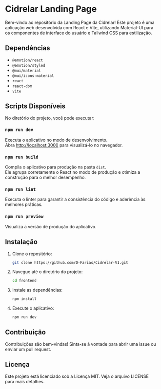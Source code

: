 # Cidrelar Landing Page

Bem-vindo ao repositório da Landing Page da Cidrelar! Este projeto é uma aplicação web desenvolvida com React e Vite, utilizando Material-UI para os componentes de interface do usuário e Tailwind CSS para estilização.

## Dependências

- `@emotion/react`
- `@emotion/styled`
- `@mui/material`
- `@mui/icons-material`
- `react`
- `react-dom`
- `vite`

## Scripts Disponíveis

No diretório do projeto, você pode executar:

### `npm run dev`

Executa o aplicativo no modo de desenvolvimento.\
Abra [http://localhost:3000](http://localhost:3000) para visualizá-lo no navegador.

### `npm run build`

Compila o aplicativo para produção na pasta `dist`.\
Ele agrupa corretamente o React no modo de produção e otimiza a construção para o melhor desempenho.

### `npm run lint`

Executa o linter para garantir a consistência do código e aderência às melhores práticas.

### `npm run preview`

Visualiza a versão de produção do aplicativo.

## Instalação

1. Clone o repositório:

   ```bash
   git clone https://github.com/O-Farias/Cidrelar-V1.git
   ```

2. Navegue até o diretório do projeto:

   ```bash
   cd frontend
   ```

3. Instale as dependências:

   ```bash
   npm install
   ```

4. Execute o aplicativo:

   ```bash
   npm run dev
   ```

## Contribuição

Contribuições são bem-vindas! Sinta-se à vontade para abrir uma issue ou enviar um pull request.

## Licença

Este projeto está licenciado sob a Licença MIT. Veja o arquivo LICENSE para mais detalhes.

